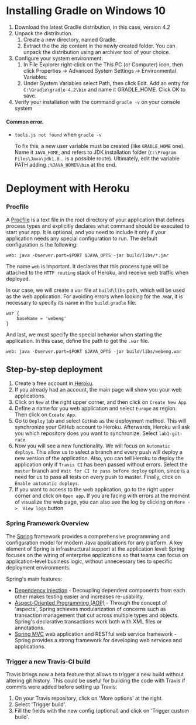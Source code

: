 # Installing Gradle on Windows 10
1. Download the latest Gradlle distribution, in this case, version 4.2
1. Unpack the distribution.
	1. Create a new directory, named Gradle.
	1. Extract the the zip content in the newly created folder. You can unpack the distribution using an archiver tool of your choice.
1. Configure your system environment.
	1. In File Explorer right-click on the This PC (or Computer)  icon, then click Properties -> Advanced System Settings -> Environmental Variables.
	1. Under System Variables select Path, then click Edit. Add an entry for `C:\Gradle\gradle-4.2\bin` and name it GRADLE_HOME. Click OK to save.
1. Verify your installation with the command `gradle -v` on your console system

#### Common error.
* `tools.js not found` when `gradle -v`

    To fix this, a new user variable must be created (like `GRADLE_HOME` one).
    Name it `JAVA_HOME`, and refers to JDK installation folder (`C:\Program Files\Java\jdk1.8`... is a possible route).
    Ultimately, edit the variable PATH adding `;%JAVA_HOME%\bin` at the end.


# Deployment with Heroku

### Procfile
A [Procfile](https://devcenter.heroku.com/articles/procfile) is a text file in the root directory of your application
that defines process types and explicitly declares what command should be executed to start your app.
It is optional, and you need to include it only if your application needs any special configuration to run.
The default configuration is the following:

```
web: java -Dserver.port=$PORT $JAVA_OPTS -jar build/libs/*.jar
```

The name `web` is important. It declares that this process type will be attached to the `HTTP routing` stack of Heroku,
and receive web traffic when deployed.

In our case, we will create a `war` file at `build\libs` path, which will be used as the web application. For avoiding
errors when looking for the .war, it is necessary to specify its name in the `build.gradle` file:
```
war {
    baseName = 'webeng'
}
```

And last, we must specify the special behavior when starting the application. In this case, define the path to get the `.war` file.


```
web: java -Dserver.port=$PORT $JAVA_OPTS -jar build/libs/webeng.war
```

## Step-by-step deployment
1. Create a free account in [Heroku](https://signup.heroku.com/).
1. If you already had an account, the main page will show you your web applications.
1. Click on `New` at the right upper corner, and then click on `Create New App`.
1. Define a name for you web application and select `Europe` as region. Then click on `Create App`.
1. Go to `Deploy` tab and select `GitHub` as the deployment method. This will synchronize your GitHub account to Heroku.
Afterwards, Heroku will ask you which repository does you want to synchronize. Select `lab1-git-race`.
1. Now you will see a new functionality. We will focus on `Automatic deploys`. This allow us to select a branch and every push
will deploy a new version of the application. Also, you can tell Heroku to deploy the application only if `Travis CI` has
been passed without errors. Select the `master` branch and `Wait for CI to pass before deploy` option, since is a need for us to
pass all tests on every push to master. Finally, click on `Enable automatic deploys`.
1. If you want to access to the web application, go to the right upper corner and click on `Open app`. If you are facing
with errors at the moment of visualize the web page, you can also see the log by clicking on `More ->  View logs` button

### Spring Framework Overview
The [Spring](https://spring.io/docs) framework provides a comprehensive programming and configuration model for modern Java applications for
any platform. A key element of Spring is infrastructural support at the application level: Spring focuses on the wiring
of enterprise applications so that teams can focus on application-level business logic, without unnecessary ties
to specific deployment environments.

Spring's main features:
* [Dependency injection](http://www.vogella.com/tutorials/SpringDependencyInjection/article.html) - Decoupling dependent components from each other makes testing easier and
        increases re-usability.
* [Aspect-Oriented Programming (AOP)](https://docs.spring.io/spring/docs/current/spring-framework-reference/html/aop.html) - Through the concept of 'aspects', Spring achieves modularization of 		concerns such as transaction management that cut across multiple types and objects. Spring's declarative transactions work both with XML files or annotations.
* [Spring MVC](https://docs.spring.io/spring/docs/current/spring-framework-reference/html/mvc.html) web application and RESTful web service framework - Spring provides a strong framework for developing
        web services and applications.

### Trigger a new Travis-CI build
Travis brings now a beta feature that allows to trigger a new build without altering git history. This could be useful for
building the code with Travis if commits were added before setting up Travis:
1. On your Travis repository, click on 'More options' at the right.
1. Select 'Trigger build'.
1. Fill the fields with the new config (optional) and click on 'Trigger custom build'.
